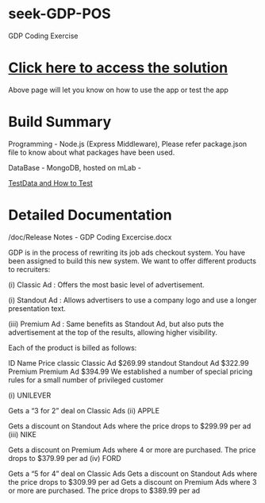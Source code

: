 # seek-GDP-POS
GDP Coding Exercise

# [Click here to access the solution](https://gdp-checkout-microservice.herokuapp.com)
  Above page will let you know on how to use the app or test the app

# Build Summary
  Programming - Node.js (Express Middleware), Please refer package.json file to know about what packages have been used.

  DataBase - MongoDB, hosted on mLab -  

  [TestData and How to Test](https://gdp-checkout-microservice.herokuapp.com/)

# Detailed Documentation
  /doc/Release Notes - GDP Coding Excercise.docx

GDP is in the process of rewriting its job ads checkout system. You have been assigned to build this new system. We want to offer different products to recruiters:

(i) Classic Ad : Offers the most basic level of advertisement.

(i) Standout Ad : Allows advertisers to use a company logo and use a longer presentation text.

(iii) Premium Ad : Same benefits as Standout Ad, but also puts the advertisement at the top of the results, allowing higher visibility.

Each of the product is billed as follows:

ID	Name	Price
classic	Classic Ad	$269.99
standout	Standout Ad	$322.99
Premium	Premium Ad	$394.99
We established a number of special pricing rules for a small number of privileged customer

(i) UNILEVER

Gets a “3 for 2” deal on Classic Ads
(ii) APPLE

Gets a discount on Standout Ads where the price drops to $299.99 per ad
(iii) NIKE

Gets a discount on Premium Ads where 4 or more are purchased. The price drops to $379.99 per ad
(iv) FORD

Gets a “5 for 4” deal on Classic Ads
Gets a discount on Standout Ads where the price drops to $309.99 per ad
Gets a discount on Premium Ads where 3 or more are purchased. The price drops to $389.99 per ad
